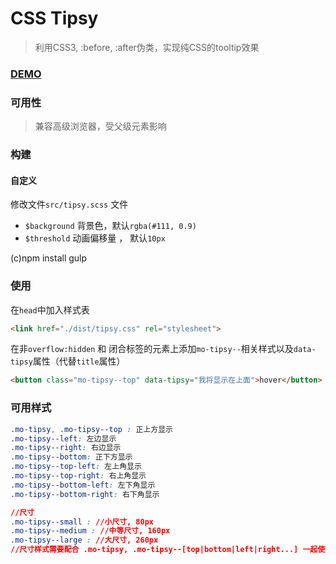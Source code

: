 # CSS Tipsy

> 利用CSS3, :before, :after伪类，实现纯CSS的tooltip效果

### [DEMO](https://demo.smohan.net/im/tipsy/)

### 可用性
> 兼容高级浏览器，受父级元素影响

### 构建
#### 自定义
修改文件`src/tipsy.scss` 文件
- `$background` 背景色，默认`rgba(#111, 0.9)`
- `$threshold` 动画偏移量 ， 默认`10px`

(c)npm install
gulp

### 使用

在`head`中加入样式表
```html
<link href="./dist/tipsy.css" rel="stylesheet">
```
在非`overflow:hidden` 和 闭合标签的元素上添加`mo-tipsy--`相关样式以及`data-tipsy`属性（代替`title`属性）
```html
<button class="mo-tipsy--top" data-tipsy="我将显示在上面">hover</button>
```

### 可用样式

``` css
.mo-tipsy, .mo-tipsy--top : 正上方显示
.mo-tipsy--left: 左边显示
.mo-tipsy--right: 右边显示
.mo-tipsy--bottom: 正下方显示
.mo-tipsy--top-left: 左上角显示
.mo-tipsy--top-right: 右上角显示
.mo-tipsy--bottom-left: 左下角显示
.mo-tipsy--bottom-right: 右下角显示

//尺寸
.mo-tipsy--small : //小尺寸, 80px
.mo-tipsy--medium : //中等尺寸, 160px
.mo-tipsy--large : //大尺寸, 260px
//尺寸样式需要配合 .mo-tipsy, .mo-tipsy--[top|bottom|left|right...] 一起使用
```
